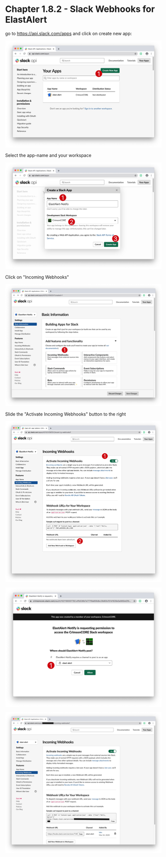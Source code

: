 #   Chapter 1.8.2 - Slack Webhooks for ElastAlert

go to https://api.slack.com/apps and click on create new app:  

![Screenshot command](./assets/01-slack.jpg)

Select the app-name and your workspace

![Screenshot command](./assets/01-slack02.jpg)

Click on "Incoming Webhooks"

![Screenshot command](./assets/01-slack03.jpg)

Slide the "Activate Incoming Webhooks" button to the right

![Screenshot command](./assets/01-slack04.jpg)

![Screenshot command](./assets/01-slack05.jpg)

![Screenshot command](./assets/01-slack_hook.jpg)